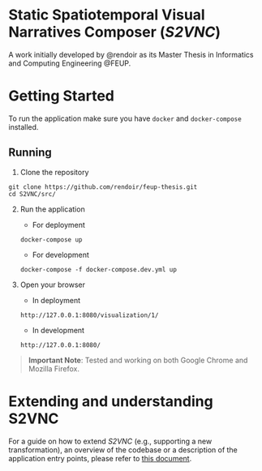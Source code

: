 # Static Spatiotemporal Visual Narratives Composer (_S2VNC_)

A work initially developed by @rendoir as its Master Thesis in Informatics and Computing Engineering @FEUP.

<!-- Missing description of what it is and a print -->

# Getting Started

To run the application make sure you have `docker` and `docker-compose` installed.

## Running

1. Clone the repository
```shell
git clone https://github.com/rendoir/feup-thesis.git
cd S2VNC/src/
```

2. Run the application
    - For deployment
    ```shell
    docker-compose up
    ```

    - For development
    ```shell
    docker-compose -f docker-compose.dev.yml up
    ```

3. Open your browser
    - In deployment
    ```
    http://127.0.0.1:8080/visualization/1/
    ```

    - In development
    ```
    http://127.0.0.1:8080/
    ```

> __Important Note__: Tested and working on both Google Chrome and Mozilla Firefox. 

# Extending and understanding S2VNC

For a guide on how to extend _S2VNC_ (e.g., supporting a new transformation), an overview of the codebase or a description of the application entry points, please refer to [this document](DOCUMENTATION.md).